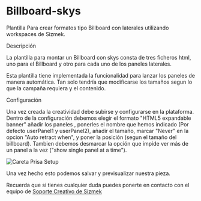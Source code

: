 # Billboard-skys

Plantilla Para crear formatos tipo Billboard con laterales utilizando workspaces de Sizmek.

Descripción

La plantilla para montar un Billboard con skys consta de tres ficheros html, uno para el Billboard y otro para cada uno de los paneles laterales.

Esta plantilla tiene implementada la funcionalidad para lanzar los paneles de manera automática. Tan solo tendría que modificarse los tamaños segun lo que la campaña requiera y el contenido.

Configuración

Una vez creada la creatividad debe subirse y configurarse en la plataforma. Dentro de la configuración debemos elegir el formato "HTML5 expandable banner" añadir los paneles , ponerles el nombre que hemos indicado (Por defecto userPanel1 y userPanel2), añadir el tamaño, marcar "Never" en la opcion "Auto retract when", y poner la posición (segun el tamaño del billboard). Tambien debemos desmarcar la opción que impide ver más de un panel a la vez ("show single panel at a time").

![Careta Prisa Setup](https://cloud.githubusercontent.com/assets/6514876/10815257/26c6a794-7e2b-11e5-9b65-38dcb1debc0a.png)

Una vez hecho esto podemos salvar y previsualizar nuestra pieza.

Recuerda que si tienes cualquier duda puedes ponerte en contacto con el equipo de <a href="mailto:creativesupport-spain@sizmek.com">Soporte Creativo de Sizmek</a>
